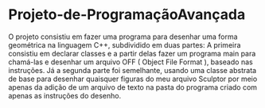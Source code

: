 # Projeto-de-ProgramaçãoAvançada
O projeto consistiu em fazer uma programa para desenhar uma forma geométrica na linguagem C++, subdividido em duas partes: A primeira consistiu em declarar classes e a partir delas fazer um programa main para chamá-las e desenhar um arquivo OFF ( Object File Format ), baseado nas instruções. Já a segunda parte foi semelhante, usando uma classe abstrata de base para desenhar quaisquer figuras do meu arquivo Sculptor por meio apenas da adição de um arquivo de texto na pasta do programa criado com apenas as instruções do desenho.
